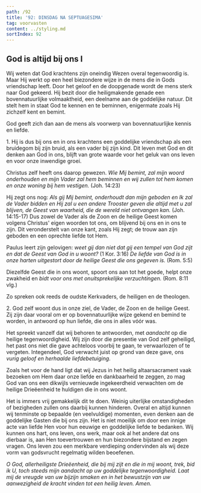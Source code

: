 ```yaml
---
path: /92
title: '92: DINSDAG NA SEPTUAGESIMA'
tag: voorvasten
content: ../styling.md
sortIndex: 92
---
```


## God is altijd bij ons I

Wij weten dat God krachtens zijn oneindig Wezen overal tegenwoordig is. Maar Hij werkt op een heel biezondere wijze in de mens die in Gods vriendschap leeft. Door het geloof en de doopgenade wordt de mens sterk naar God gekeerd. Hij bezit door die heiligmakende genade een bovennatuurlijke volmaaktheid, een deelname aan de goddelijke natuur. Dit stelt hem in staat God te kennen en te beminnen, enigermate zoals Hij zichzelf kent en bemint.

God geeft zich dan aan de mens als voorwerp van bovennatuurlijke kennis en liefde.

1\. Hij is dus bij ons en in ons krachtens een goddelijke vriendschap als een bruidegom bij zijn bruid, als een vader bij zijn kind. Dit leven met God en dit denken aan God in ons, blijft van grote waarde voor het geluk van ons leven en voor onze inwendige groei.

Christus zelf heeft ons daarop gewezen. _Wie Mij bemint, zal mijn woord onderhouden en mijn Vader zal hem beminnen en wij zullen tot hem komen en onze woning bij hem vestigen._ (Joh. 14:23)

Hij zegt ons nog: _Als gij Mij bemint, onderhoudt dan mijn geboden en Ik zal de Vader bidden en Hij zal u een andere Trooster geven die altijd met u zal blijven, de Geest van waarheid, die de wereld niet ontvangen kan._ (Joh. 14:15-17) Dus zowel de Vader als de Zoon en de heilige Geest komen volgens Christus' eigen woorden tot ons, om blijvend bij ons en in ons te zijn. Dit veronderstelt van onze kant, zoals Hij zegt; de trouw aan zijn geboden en een oprechte liefde tot Hem.

Paulus leert zijn gelovigen: _weet gij dan niet dat gij een tempel van God zijt en dat de Geest van God in u woont?_ (1 Kor. 3:16) _De liefde van God is in onze harten uitgestort door de heilige Geest die ons gegeven is._ (Rom. 5:5)

Diezelfde Geest die in ons woont, spoort ons aan tot het goede, helpt onze zwakheid en _bidt voor ons met onuitsprekelijke verzuchtingen._ (Rom. 8:11 vlg.)

Zo spreken ook reeds de oudste Kerkvaders, de heiligen en de theologen.

2\. God zelf woont dus in onze ziel, de Vader, de Zoon en de heilige Geest. Zij zijn daar vooral om er op bovennatuurlijke wijze gekend en bemind te worden, in antwoord op hun liefde, die ons in alles vóór was.

Het spreekt vanzelf dat wij behoren te antwoorden, met _aandacht_ op die heilige tegenwoordigheid. Wij zijn door die presentie van God zelf geheiligd, het past ons niet die gave achteloos voorbij te gaan, te verwaarlozen of te vergeten. Integendeel, God verwacht juist op grond van deze gave, ons _vurig geloof en herhaalde liefdebetuiging_.

Zoals het voor de hand ligt dat wij Jezus in het heilig altaarsacrament vaak bezoeken om Hem daar onze liefde en dankbaarheid te zeggen, zo mag God van ons een dikwijls vernieuwde ingekeerdheid verwachten om de heilige Drieëenheid te huldigen die in ons woont.

Het is immers vrij gemakkelijk dit te doen. Weinig uiterlijke omstandigheden of bezigheden zullen ons daarbij kunnen hinderen. Overal en altijd kunnen wij tenminste op bepaalde (en veelvuldige) momenten, even denken aan de goddelijke Gasten die bij ons zijn. Het is niet moeilijk om door een innige acte van liefde Hen voor hun eeuwige en goddelijke liefde te bedanken. Wij kunnen ons hart, ons leven, ons werk, maar ook al het andere dat ons dierbaar is, aan Hen toevertrouwen en hun biezondere bijstand en zegen vragen. Ons leven zou een merkbare verdieping ondervinden als wij deze vorm van godsvrucht regelmatig wilden beoefenen.

_O God, allerheiligste Drieëenheid, die bij mij zijt en die in mij woont, trek, bid ik U, toch steeds mijn aandacht op uw goddelijke tegenwoordigheid. Laat mij de vreugde van uw bijzijn smaken en in het bewustzijn van uw aanwezigheid de kracht vinden tot een heilig leven. Amen._
